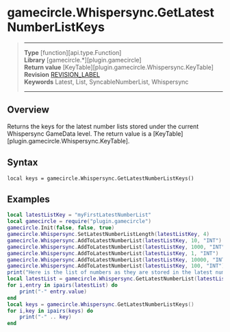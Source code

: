 # gamecircle.Whispersync.GetLatestNumberListKeys

> --------------------- ------------------------------------------------------------------------------------------
> __Type__              [function][api.type.Function]  
> __Library__           [gamecircle.*][plugin.gamecircle]  
> __Return value__      [KeyTable][plugin.gamecircle.Whispersync.KeyTable]  
> __Revision__          [REVISION_LABEL](REVISION_URL)  
> __Keywords__          Latest, List, SyncableNumberList, Whispersync   
> --------------------- ------------------------------------------------------------------------------------------


## Overview
Returns the keys for the latest number lists stored under the current Whispersync GameData level. The return value is a [KeyTable][plugin.gamecircle.Whispersync.KeyTable].


## Syntax
	local keys = gamecircle.Whispersync.GetLatestNumberListKeys()
	
## Examples

``````lua  
local latestListKey = "myFirstLatestNumberList" 
local gamecircle = require("plugin.gamecircle")  
gamecircle.Init(false, false, true)  
gamecircle.Whispersync.SetLatestNumberListLength(latestListKey, 4)  
gamecircle.Whispersync.AddToLatestNumberList(latestListKey, 10, "INT")  
gamecircle.Whispersync.AddToLatestNumberList(latestListKey, 1000, "INT")  
gamecircle.Whispersync.AddToLatestNumberList(latestListKey, 1, "INT")  
gamecircle.Whispersync.AddToLatestNumberList(latestListKey, 10000, "INT")   
gamecircle.Whispersync.AddToLatestNumberList(latestListKey, 100, "INT")  
print("Here is the list of numbers as they are stored in the latest number list. They should be in the order from latest to oldest.")  
local latestList = gamecircle.Whispersync.GetLatestNumberList(latestListKey)  
for i,entry in ipairs(latestList) do  
	print("-" entry.value)  
end  
local keys = gamecircle.Whispersync.GetLatestNumberListKeys()  
for i,key in ipairs(keys) do  
	print("-" .. key)  
end  
``````
